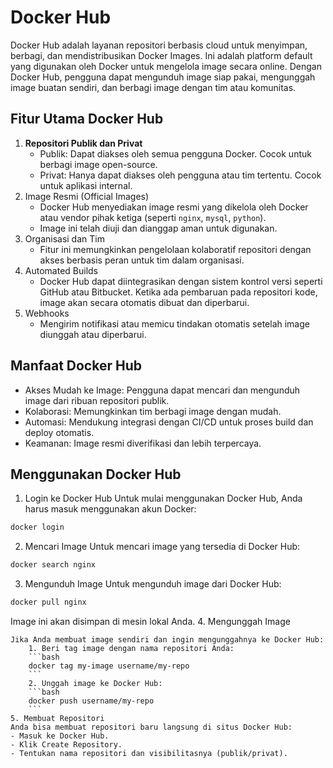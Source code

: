 # **Docker Hub**

Docker Hub adalah layanan repositori berbasis cloud untuk menyimpan, berbagi, dan mendistribusikan Docker Images. Ini adalah platform default yang digunakan oleh Docker untuk mengelola image secara online. Dengan Docker Hub, pengguna dapat mengunduh image siap pakai, mengunggah image buatan sendiri, dan berbagi image dengan tim atau komunitas.

## **Fitur Utama Docker Hub**
   1. **Repositori Publik dan Privat**
      - Publik: Dapat diakses oleh semua pengguna Docker. Cocok untuk berbagi image open-source.
      - Privat: Hanya dapat diakses oleh pengguna atau tim tertentu. Cocok untuk aplikasi internal.
   2. Image Resmi (Official Images)
      - Docker Hub menyediakan image resmi yang dikelola oleh Docker atau vendor pihak ketiga (seperti `nginx`, `mysql`, `python`).
      - Image ini telah diuji dan dianggap aman untuk digunakan.
   3. Organisasi dan Tim
      - Fitur ini memungkinkan pengelolaan kolaboratif repositori dengan akses berbasis peran untuk tim dalam organisasi.
   4. Automated Builds
      - Docker Hub dapat diintegrasikan dengan sistem kontrol versi seperti GitHub atau Bitbucket. Ketika ada pembaruan pada repositori kode, image akan secara otomatis dibuat dan diperbarui.
   5. Webhooks
      - Mengirim notifikasi atau memicu tindakan otomatis setelah image diunggah atau diperbarui.

## **Manfaat Docker Hub**
   - Akses Mudah ke Image: Pengguna dapat mencari dan mengunduh image dari ribuan repositori publik.
   - Kolaborasi: Memungkinkan tim berbagi image dengan mudah.
   - Automasi: Mendukung integrasi dengan CI/CD untuk proses build dan deploy otomatis.
   - Keamanan: Image resmi diverifikasi dan lebih terpercaya.

## **Menggunakan Docker Hub**
   1. Login ke Docker Hub
   Untuk mulai menggunakan Docker Hub, Anda harus masuk menggunakan akun Docker:
   ```bash
   docker login
   ```
   2. Mencari Image
   Untuk mencari image yang tersedia di Docker Hub:
   ```bash
   docker search nginx
   ```
   3. Mengunduh Image
   Untuk mengunduh image dari Docker Hub:
   ```bash
   docker pull nginx
   ```
   Image ini akan disimpan di mesin lokal Anda.
   4. Mengunggah Image
   ```
   Jika Anda membuat image sendiri dan ingin mengunggahnya ke Docker Hub:
       1. Beri tag image dengan nama repositori Anda:
       ```bash
       docker tag my-image username/my-repo
       ```
       2. Unggah image ke Docker Hub:
       ```bash
       docker push username/my-repo
       ```
   5. Membuat Repositori
   Anda bisa membuat repositori baru langsung di situs Docker Hub:
   - Masuk ke Docker Hub.
   - Klik Create Repository.
   - Tentukan nama repositori dan visibilitasnya (publik/privat).
